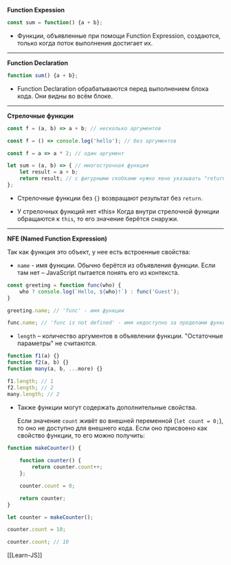 **Function Expession**
```js
const sum = function() {a + b};
```
-   Функции, объявленные при помощи Function Expression, создаются, только когда поток выполнения достигает их.
---

**Function Declaration**
```js
function sum() {a + b};
```
-   Function Declaration обрабатываются перед выполнением блока кода. Они видны во всём блоке.
---

**Стрелочные функции**
```js
const f = (a, b) => a + b; // несколько аргументов

const f = () => console.log('hello'); // без аргументов

const f = a => a * 2; // один аргумент

let sum = (a, b) => { // многострочная функция
	let result = a + b; 
	return result; // с фигурными скобками нужно явно указывать "return"
}; 
```
- Стрелочные функции без `{}` возвращают результат без `return`.

- У стрелочных функций нет «this»
   Когда внутри стрелочной функции обращаются к `this`, то его значение берётся снаружи.

---

**NFE (Named Function Expression)**

Так как функция это объект, у нее есть встроенные свойства:

- `name` - имя функции. Обычно берётся из объявления функции.
	Если там нет – JavaScript пытается понять его из контекста.

```js
const greeting = function func(who) {
	who ? console.log(`Hello, ${who}!`) : func('Guest');
}

greeting.name; // 'func' - имя функции

func.name; // 'func is not defined' - имя недоступно за пределами функции


```

- `length` – количество аргументов в объявлении функции. 
	"Остаточные параметры" не считаются.

```js
function f1(a) {} 
function f2(a, b) {} 
function many(a, b, ...more) {} 

f1.length; // 1 
f2.length; // 2 
many.length; // 2
```

- Также функции могут содержать дополнительные свойства.

	Если значение `count` живёт во внешней переменной (`let count = 0;`), то оно не доступно для внешнего кода.
	Если оно присвоено как свойство функции, то его можно получить:

```js
function makeCounter() { 
	
	function counter() { 
		return counter.count++; 
	}; 

	counter.count = 0; 

	return counter; 
}

let counter = makeCounter();

counter.count = 10;

counter.count; // 10
```







[[Learn-JS]]